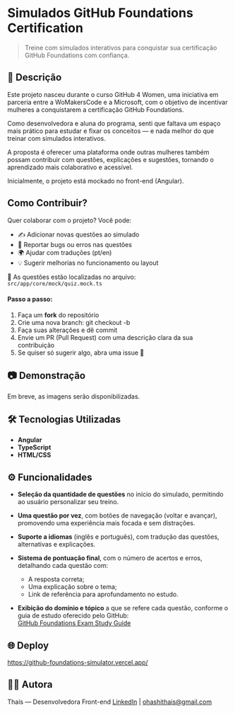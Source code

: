 # Simulados GitHub Foundations Certification

> Treine com simulados interativos para conquistar sua certificação GitHub Foundations com confiança.

## 🚀 Descrição

Este projeto nasceu durante o curso GitHub 4 Women, uma iniciativa em parceria entre a WoMakersCode e a Microsoft, com o objetivo de incentivar mulheres a conquistarem a certificação GitHub Foundations.

Como desenvolvedora e aluna do programa, senti que faltava um espaço mais prático para estudar e fixar os conceitos — e nada melhor do que treinar com simulados interativos.

A proposta é oferecer uma plataforma onde outras mulheres também possam contribuir com questões, explicações e sugestões, tornando o aprendizado mais colaborativo e acessível.

Inicialmente, o projeto está mockado no front-end (Angular).

## Como Contribuir?
Quer colaborar com o projeto? Você pode:

- ✍️ Adicionar novas questões ao simulado  
- 🐛 Reportar bugs ou erros nas questões  
- 🌍 Ajudar com traduções (pt/en)  
- 💡 Sugerir melhorias no funcionamento ou layout  

📝 As questões estão localizadas no arquivo:  
`src/app/core/mock/quiz.mock.ts`

#### Passo a passo:

1. Faça um **fork** do repositório
2. Crie uma nova branch:  git checkout -b <nome-da-branch>
3. Faça suas alterações e dê commit
4. Envie um PR (Pull Request) com uma descrição clara da sua contribuição
5. Se quiser só sugerir algo, abra uma issue 💬

## 📷 Demonstração

Em breve, as imagens serão disponibilizadas.

## 🛠️ Tecnologias Utilizadas

- **Angular**
- **TypeScript**
- **HTML/CSS**

## ⚙️ Funcionalidades

- **Seleção da quantidade de questões** no início do simulado, permitindo ao usuário personalizar seu treino.
  
- **Uma questão por vez**, com botões de navegação (voltar e avançar), promovendo uma experiência mais focada e sem distrações.
  
- **Suporte a idiomas** (inglês e português), com tradução das questões, alternativas e explicações.
  
- **Sistema de pontuação final**, com o número de acertos e erros, detalhando cada questão com:
  - A resposta correta;
  - Uma explicação sobre o tema;
  - Link de referência para aprofundamento no estudo.
  
- **Exibição do domínio e tópico** a que se refere cada questão, conforme o guia de estudo oferecido pelo GitHub:  
  [GitHub Foundations Exam Study Guide](https://assets.ctfassets.net/wfutmusr1t3h/1kmMx7AwI4qH8yIZgOmQlP/4e60030cc6c76688698652e830ea2a48/github-foundations-exam-study-guide.pdf)

## 🌐 Deploy
https://github-foundations-simulator.vercel.app/

## 👩‍💻 Autora
Thaís — Desenvolvedora Front-end
[LinkedIn](https://www.linkedin.com/in/thaisohashi/) | ohashithais@gmail.com
